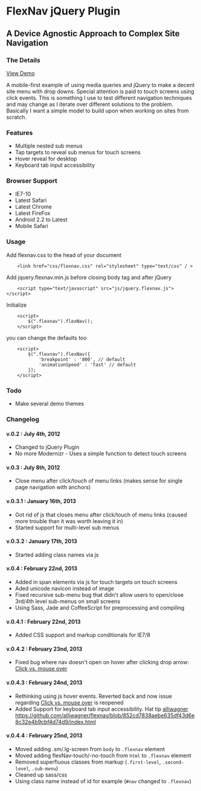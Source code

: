 # FlexNav jQuery Plugin

## A Device Agnostic Approach to Complex Site Navigation

### The Details
[View Demo](http://jasonweaver.name/lab/flexiblenavigation/)

A mobile-first example of using media queries and jQuery to make a decent site menu with drop downs. Special attention is paid to touch screens using click events. This is something I use to test different navigation techniques and may change as I iterate over different solutions to the problem. Basically I want a simple model to build upon when working on sites from scratch.

### Features
* Multiple nested sub menus
* Tap targets to reveal sub menus for touch screens
* Hover reveal for desktop
* Keyboard tab input accessibility

### Browser Support
* IE7-10
* Latest Safari
* Latest Chrome
* Latest FireFox
* Android 2.2 to Latest
* Mobile Safari

### Usage

Add flexnav.css to the head of your document
		
		<link href="css/flexnav.css" rel="stylesheet" type="text/css" / >
		
Add jquery.flexnav.min.js before closing body tag and after jQuery
		
		<script type="text/javascript" src="js/jquery.flexnav.js"></script>
		
Initialize

		<script>
			$(".flexnav").flexNav();
		</script>		

you can change the defaults too
	
		<script>
			$(".flexnav").flexNav({
				'breakpoint' : '800', // default
				'animationSpeed' : 'fast' // default			
			});			
		</script>	
		
### Todo

* Make several demo themes

### Changelog

#### v.0.2 : July 4th, 2012

* Changed to jQuery Plugin
* No more Modernizr - Uses a simple function to detect touch screens

#### v.0.3 : July 8th, 2012

* Close menu after click/touch of menu links (makes sense for single page navigation with anchors)

#### v.0.3.1 : January 16th, 2013

* Got rid of js that closes menu after click/touch of menu links (caused more trouble than it was worth leaving it in)
* Started support for multi-level sub menus

#### v.0.3.2 : January 17th, 2013

* Started adding class names via js

#### v.0.4 : February 22nd, 2013
* Added in span elements via js for touch targets on touch screens
* Aded unicode navicon instead of image
* Fixed recursive sub-menu bug that didn't allow users to open/close 3rd/4th level sub-menus on small screens
* Using Sass, Jade and CoffeeScript for preprocessing and compiling

#### v.0.4.1 : February 22nd, 2013
* Added CSS support and markup conditionals for IE7/8

#### v.0.4.2 : February 23nd, 2013
* Fixed bug where nav doesn't open on hover after clicking drop arrow: [Click vs. mouse over](https://github.com/indyplanets/flexnav/issues/16)

#### v.0.4.3 : February 24nd, 2013
* Rethinking using js hover events. Reverted back and now issue regarding [Click vs. mouse over](https://github.com/indyplanets/flexnav/issues/16) is reopened
* Added Support for keyboard tab input accessibility. Hat tip [alliwagner](https://github.com/alliwagner)  https://github.com/alliwagner/flexnav/blob/852cd7838aebe635df43d6e8c32e4b9cbf4d74d9/index.html

#### v.0.4.4 : February 25nd, 2013
* Moved adding .sm/.lg-screen from `body` to `.flexnav` element
* Moved adding flexNav-touch/-no-touch from `html` to `.flexnav` element
* Removed superfluous classes from markup (`.first-level`, `.second-level`, `.sub-menu`)
* Cleaned up sass/css
* Using class name instead of id for example (`#nav` changed to `.flexnav`)